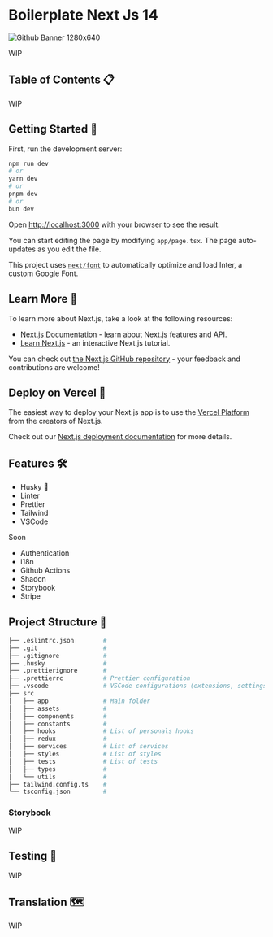 # Boilerplate Next Js 14

![Github Banner 1280x640](https://github.com/cfatrane/nextjs-boilerplate/assets/17748314/553415c6-acf1-452d-9b88-20d9f181ea22)

WIP

## Table of Contents 📋

WIP

## Getting Started 🤔

First, run the development server:

```bash
npm run dev
# or
yarn dev
# or
pnpm dev
# or
bun dev
```

Open [http://localhost:3000](http://localhost:3000) with your browser to see the result.

You can start editing the page by modifying `app/page.tsx`. The page auto-updates as you edit the file.

This project uses [`next/font`](https://nextjs.org/docs/basic-features/font-optimization) to automatically optimize and load Inter, a custom Google Font.

## Learn More 🧠

To learn more about Next.js, take a look at the following resources:

- [Next.js Documentation](https://nextjs.org/docs) - learn about Next.js features and API.
- [Learn Next.js](https://nextjs.org/learn) - an interactive Next.js tutorial.

You can check out [the Next.js GitHub repository](https://github.com/vercel/next.js/) - your feedback and contributions are welcome!

## Deploy on Vercel 🚀

The easiest way to deploy your Next.js app is to use the [Vercel Platform](https://vercel.com/new?utm_medium=default-template&filter=next.js&utm_source=create-next-app&utm_campaign=create-next-app-readme) from the creators of Next.js.

Check out our [Next.js deployment documentation](https://nextjs.org/docs/deployment) for more details.

## Features 🛠️

- Husky 🐶
- Linter
- Prettier
- Tailwind
- VSCode

Soon

- Authentication
- i18n
- Github Actions
- Shadcn
- Storybook
- Stripe

## Project Structure 📁

```bash
├── .eslintrc.json        #
├── .git                  #
├── .gitignore            #
├── .husky                #
├── .prettierignore       #
├── .prettierrc           # Prettier configuration
├── .vscode               # VSCode configurations (extensions, settings ...)
├── src
│   ├── app               # Main folder
│   ├── assets            #
│   ├── components        #
│   ├── constants         #
│   ├── hooks             # List of personals hooks
│   ├── redux             #
│   ├── services          # List of services
│   ├── styles            # List of styles
│   ├── tests             # List of tests
│   ├── types             #
│   └── utils             #
├── tailwind.config.ts    #
└── tsconfig.json         #
```

### Storybook

WIP

## Testing 🧪

WIP

## Translation 🗺️

WIP
